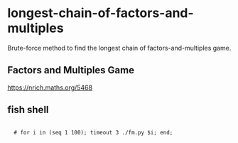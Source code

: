 # longest-chain-of-factors-and-multiples
Brute-force method to find the longest chain of factors-and-multiples game.

## Factors and Multiples Game
https://nrich.maths.org/5468

## fish shell
  <code fish>
  # for i in (seq 1 100); timeout 3 ./fm.py $i; end;
  </code>

